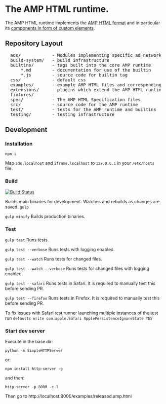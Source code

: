 # The AMP HTML runtime.

The AMP HTML runtime implements the [AMP HTML format](spec/amp-html-format.md) and
in particular its [components in form of custom elements](spec/amp-html-components.md).

## Repository Layout
<pre>
  ads/            - Modules implementing specific ad networks used in <amp-ad>
  build-system/   - build infrastructure 
  builtins/       - tags built into the core AMP runtime
      *.md        - documentation for use of the builtin
      *.js        - source code for builtin tag
  css/            - default css 
  examples/       - example AMP HTML files and corresponding assets
  extensions/     - plugins which extend the AMP HTML runtime's core set of tags
  fixtures/       - 
  spec/           - The AMP HTML Specification files
  src/            - source code for the AMP runtime
  test/           - tests for the AMP runtime and builtins
  testing/        - testing infrastructure
</pre>

## Development

### Installation

`npm i`

Map `ads.localhost` and `iframe.localhost` to `127.0.0.1` in your `/etc/hosts` file.

### Build

[![Build Status](https://magnum.travis-ci.com/ampproject/amphtml.svg?token=AmxgqDRzeUjVvqT2oydf&branch=master)](https://magnum.travis-ci.com/ampproject/amphtml)

Builds main binaries for development. Watches and rebuilds as changes are saved.
`gulp`

`gulp minify`
Builds production binaries.

### Test

`gulp test`
Runs tests.

`gulp test --verbose`
Runs tests with logging enabled.

`gulp test --watch`
Runs tests for changed files.

`gulp test --watch --verbose`
Runs tests for changed files with logging enabled.

`gulp test --safari`
Runs tests in Safari. It is required to manually test this before sending PR.

`gulp test --firefox`
Runs tests in Firefox. It is required to manually test this before sending PR.

To fix issues with Safari test runner launching multiple instances of the test run
`defaults write com.apple.Safari ApplePersistenceIgnoreState YES`

### Start dev server

Execute in the base dir:

`python -m SimpleHTTPServer`

or:

`npm install http-server -g`

and then:

`http-server -p 8000 -c-1`

Then go to http://localhost:8000/examples/released.amp.html
